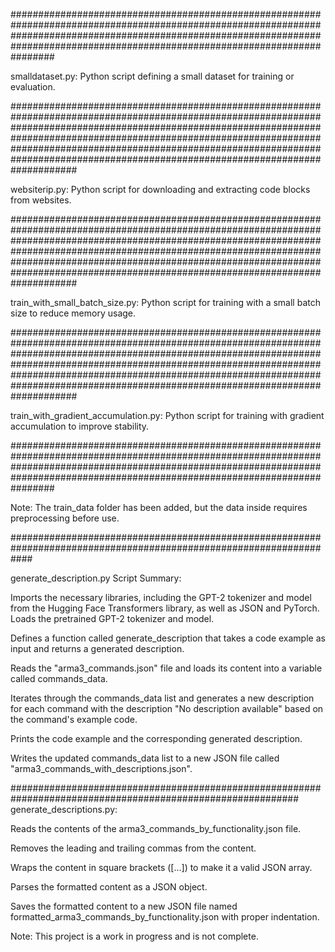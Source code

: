 

########################################################################################################################################################################################################################################

smalldataset.py: Python script defining a small dataset for training or evaluation.

############################################################################################################################################################################################################################################################################################################################################################

websiterip.py: Python script for downloading and extracting code blocks from websites.

############################################################################################################################################################################################################################################################################################################################################################

train_with_small_batch_size.py: Python script for training with a small batch size to reduce memory usage.

############################################################################################################################################################################################################################################################################################################################################################

train_with_gradient_accumulation.py: Python script for training with gradient accumulation to improve stability.

########################################################################################################################################################################################################################################

Note: The train_data folder has been added, but the data inside requires preprocessing before use.

####################################################################################################################

generate_description.py Script Summary:

Imports the necessary libraries, including the GPT-2 tokenizer and model from the Hugging Face Transformers library, as well as JSON and PyTorch. Loads the pretrained GPT-2 tokenizer and model.

Defines a function called generate_description that takes a code example as input and returns a generated description.

Reads the "arma3_commands.json" file and loads its content into a variable called commands_data.

Iterates through the commands_data list and generates a new description for each command with the description "No description available" based on the command's example code.

Prints the code example and the corresponding generated description.

Writes the updated commands_data list to a new JSON file called "arma3_commands_with_descriptions.json".

############################################################################################################
generate_descriptions.py:

Reads the contents of the arma3_commands_by_functionality.json file.

Removes the leading and trailing commas from the content.

Wraps the content in square brackets ([...]) to make it a valid JSON array.

Parses the formatted content as a JSON object.

Saves the formatted content to a new JSON file named formatted_arma3_commands_by_functionality.json with proper indentation.

Note: This project is a work in progress and is not complete.
